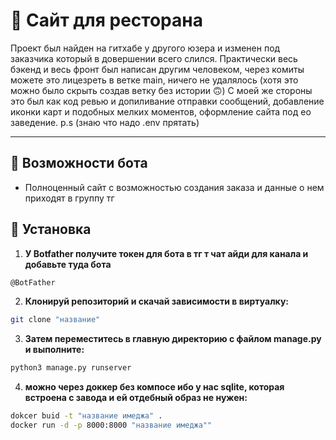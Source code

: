 # 🤖 Сайт для ресторана


Проект был найден на гитхабе у другого юзера и изменен под заказчика который  в довершении всего слился. 
Практически весь бэкенд и весь фронт был написан другим человеком, через комиты можете это лицезреть в ветке main, ничего не удалялось (хотя это можно было скрыть создав ветку без истории 🙃)
С моей же стороны это был как код ревью и допиливание отправки сообщений, добавление иконки карт и подобных мелких моментов, оформление сайта под ео заведение.
p.s (знаю что надо .env прятать)

---

## 🚀 Возможности бота

- Полноценный сайт с возможностью создания заказа и данные о нем приходят в группу тг



## 🔧 Установка

1. **У Botfather получите токен для бота в тг т чат айди для канала и добавьте туда бота**
```bash
@BotFather
```

2. **Клонируй репозиторий и скачай зависимости в виртуалку:**
```bash
git clone "название"
```
3. **Затем переместитесь в главную директорию с файлом manage.py и выполните:**
```bash
python3 manage.py runserver
```
4. **можно через доккер без компосе ибо у нас sqlite, которая встроена с завода и ей отдебный образ не нужен:**
```bash
dokcer buid -t "название имеджа" .
docker run -d -p 8000:8000 "название имеджа""
```